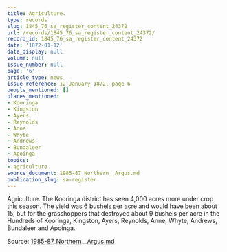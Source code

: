 ```yaml
---
title: Agriculture.
type: records
slug: 1845_76_sa_register_content_24372
url: /records/1845_76_sa_register_content_24372/
record_id: 1845_76_sa_register_content_24372
date: '1872-01-12'
date_display: null
volume: null
issue_number: null
page: '6'
article_type: news
issue_reference: 12 January 1872, page 6
people_mentioned: []
places_mentioned:
- Kooringa
- Kingston
- Ayers
- Reynolds
- Anne
- Whyte
- Andrews
- Bundaleer
- Apoinga
topics:
- agriculture
source_document: 1985-87_Northern__Argus.md
publication_slug: sa-register
---
```


Agriculture.  The Kooringa district has seen 4,000 acres more under crop this season.  The yield was 6 bushels per acre and would have been about 15, but for the grasshoppers that destroyed about 9 bushels per acre in the Hundreds of Kooringa, Kingston, Ayers, Reynolds, Anne, Whyte, Andrews, Bundaleer and Apoinga.

Source: [1985-87_Northern__Argus.md](/downloads/markdown/1985-87_Northern__Argus.md)

